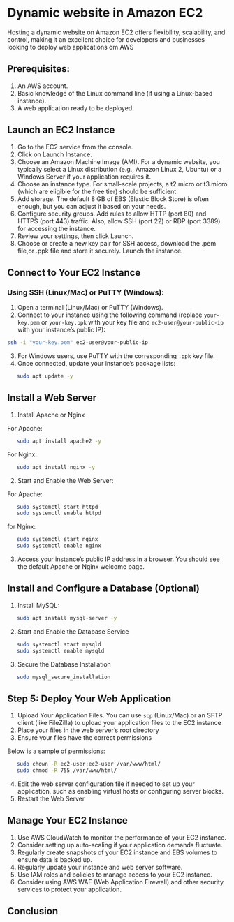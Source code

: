 # Dynamic website in Amazon EC2

Hosting a dynamic website on Amazon EC2 offers flexibility, scalability, and control, making it an excellent choice for developers and businesses looking to deploy web applications om AWS

## Prerequisites:
1. An AWS account.
2. Basic knowledge of the Linux command line (if using a Linux-based instance).
3. A web application ready to be deployed.

## Launch an EC2 Instance
1. Go to the EC2 service from the console.
2. Click on Launch Instance.
3. Choose an Amazon Machine Image (AMI). For a dynamic website, you typically select a Linux distribution (e.g., Amazon Linux 2, Ubuntu) or a Windows Server if your application requires it.
4. Choose an instance type. For small-scale projects, a t2.micro or t3.micro (which are eligible for the free tier) should be sufficient.
5. Add storage. The default 8 GB of EBS (Elastic Block Store) is often enough, but you can adjust it based on your needs.
6. Configure security groups. Add rules to allow HTTP (port 80) and HTTPS (port 443) traffic. Also, allow SSH (port 22) or RDP (port 3389) for accessing the instance.
7. Review your settings, then click Launch.
8. Choose or create a new key pair for SSH access, download the .pem file,or .ppk file and store it securely.
Launch the instance.

## Connect to Your EC2 Instance
### Using SSH (Linux/Mac) or PuTTY (Windows):
1. Open a terminal (Linux/Mac) or PuTTY (Windows).
2. Connect to your instance using the following command (replace `your-key.pem` or `your-key.ppk` with your key file and `ec2-user@your-public-ip` with your instance’s public IP):

```bash
ssh -i "your-key.pem" ec2-user@your-public-ip

```
3. For Windows users, use PuTTY with the corresponding `.ppk` key file.
4. Once connected, update your instance’s package lists:
```bash
   sudo apt update -y  

```
## Install a Web Server
1. Install Apache or Nginx

For Apache:
```bash
   sudo apt install apache2 -y 
```

For Nginx: 
```bash
   sudo apt install nginx -y
```
2. Start and Enable the Web Server:

For Apache:
```bash
   sudo systemctl start httpd
   sudo systemctl enable httpd
```

for Nginx:
```bash
   sudo systemctl start nginx
   sudo systemctl enable nginx
```
3. Access your instance’s public IP address in a browser. You should see the default Apache or Nginx welcome page.
   
## Install and Configure a Database (Optional)
1. Install MySQL:
```bash
   sudo apt install mysql-server -y
```
2.  Start and Enable the Database Service
```bash
   sudo systemctl start mysqld
   sudo systemctl enable mysqld
```
3. Secure the Database Installation
```bash
   sudo mysql_secure_installation
```
## Step 5: Deploy Your Web Application
1. Upload Your Application Files. You can use `scp` (Linux/Mac) or an SFTP client (like FileZilla) to upload your application files to the EC2 instance
2. Place your files in the web server’s root directory
3. Ensure your files have the correct permissions

Below is a sample of permissions:
```bash
   sudo chown -R ec2-user:ec2-user /var/www/html/  
   sudo chmod -R 755 /var/www/html/
```
4. Edit the web server configuration file if needed to set up your application, such as enabling virtual hosts or configuring server blocks.
5. Restart the Web Server

## Manage Your EC2 Instance
1. Use AWS CloudWatch to monitor the performance of your EC2 instance.
2. Consider setting up auto-scaling if your application demands fluctuate.
3. Regularly create snapshots of your EC2 instance and EBS volumes to ensure data is backed up.
4. Regularly update your instance and web server software.
5. Use IAM roles and policies to manage access to your EC2 instance.
6. Consider using AWS WAF (Web Application Firewall) and other security services to protect your application.

## Conclusion
